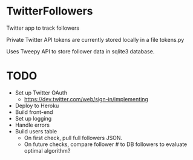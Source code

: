 # TwitterFollowers
Twitter app to track followers

Private Twitter API tokens are currently stored locally in a file tokens.py

Uses Tweepy API to store follower data in sqlite3 database.

# TODO
* Set up Twitter OAuth 
  * https://dev.twitter.com/web/sign-in/implementing
* Deploy to Heroku
* Build front-end
* Set up logging
* Handle errors
* Build users table
  * On first check, pull full followers JSON.
  * On future checks, compare follower # to DB followers to evaluate optimal algorithm?
